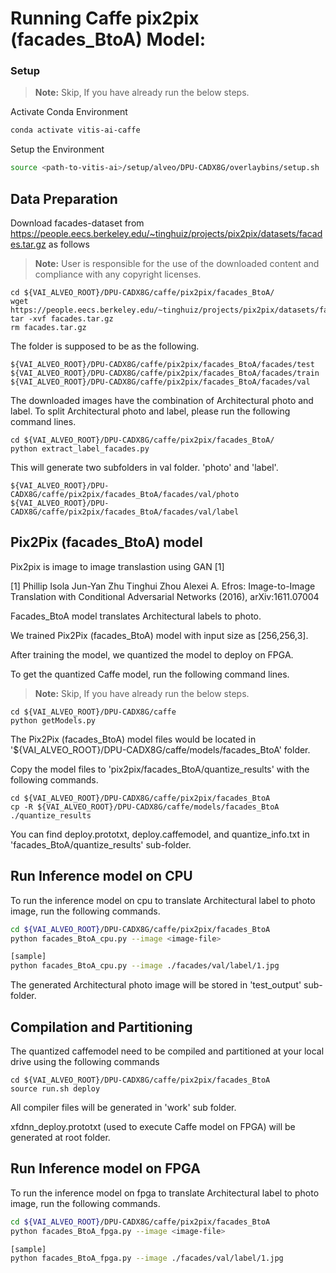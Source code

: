 
# Running Caffe pix2pix (facades_BtoA) Model:



### Setup

> **Note:** Skip, If you have already run the below steps.

Activate Conda Environment
  ```sh
  conda activate vitis-ai-caffe 
  ```

Setup the Environment

  ```sh
  source <path-to-vitis-ai>/setup/alveo/DPU-CADX8G/overlaybins/setup.sh
  ```

## Data Preparation

Download facades-dataset from https://people.eecs.berkeley.edu/~tinghuiz/projects/pix2pix/datasets/facades.tar.gz as follows
> **Note:** User is responsible for the use of the downloaded content and compliance with any copyright licenses.
```
cd ${VAI_ALVEO_ROOT}/DPU-CADX8G/caffe/pix2pix/facades_BtoA/
wget https://people.eecs.berkeley.edu/~tinghuiz/projects/pix2pix/datasets/facades.tar.gz
tar -xvf facades.tar.gz
rm facades.tar.gz
```

The folder is supposed to be as the following.  

```
${VAI_ALVEO_ROOT}/DPU-CADX8G/caffe/pix2pix/facades_BtoA/facades/test
${VAI_ALVEO_ROOT}/DPU-CADX8G/caffe/pix2pix/facades_BtoA/facades/train
${VAI_ALVEO_ROOT}/DPU-CADX8G/caffe/pix2pix/facades_BtoA/facades/val
```

The downloaded images have the combination of Architectural photo and label. 
To split Architectural photo and label, please run the following command lines.

```
cd ${VAI_ALVEO_ROOT}/DPU-CADX8G/caffe/pix2pix/facades_BtoA/
python extract_label_facades.py
```

This will generate two subfolders in val folder. 'photo' and 'label'. 
```
${VAI_ALVEO_ROOT}/DPU-CADX8G/caffe/pix2pix/facades_BtoA/facades/val/photo
${VAI_ALVEO_ROOT}/DPU-CADX8G/caffe/pix2pix/facades_BtoA/facades/val/label
```  


## Pix2Pix (facades_BtoA) model

Pix2pix is image to image translastion using GAN [1]


[1]	Phillip Isola Jun-Yan Zhu Tinghui Zhou Alexei A. Efros: Image-to-Image Translation with Conditional Adversarial Networks (2016), arXiv:1611.07004



Facades_BtoA model translates Architectural labels to photo. 

We trained Pix2Pix (facades_BtoA) model with input size as [256,256,3].

After training the model, we quantized the model to deploy on FPGA.

To get the quantized Caffe model, run the following command lines. 

> **Note:** Skip, If you have already run the below steps.
```
cd ${VAI_ALVEO_ROOT}/DPU-CADX8G/caffe
python getModels.py
```

The Pix2Pix (facades_BtoA) model files would be located in '${VAI_ALVEO_ROOT}/DPU-CADX8G/caffe/models/facades_BtoA' folder.

Copy the model files to 'pix2pix/facades_BtoA/quantize_results' with the following commands.
```
cd ${VAI_ALVEO_ROOT}/DPU-CADX8G/caffe/pix2pix/facades_BtoA
cp -R ${VAI_ALVEO_ROOT}/DPU-CADX8G/caffe/models/facades_BtoA ./quantize_results
```

You can find deploy.prototxt, deploy.caffemodel, and quantize_info.txt in 'facades_BtoA/quantize_results' sub-folder.


## Run Inference model on CPU

To run the inference model on cpu to translate Architectural label to photo image, run the following commands.
```sh
cd ${VAI_ALVEO_ROOT}/DPU-CADX8G/caffe/pix2pix/facades_BtoA
python facades_BtoA_cpu.py --image <image-file>

[sample]
python facades_BtoA_cpu.py --image ./facades/val/label/1.jpg
```
The generated Architectural photo image will be stored in 'test_output' sub-folder.



## Compilation and Partitioning


The quantized caffemodel need to be compiled and partitioned at your local drive using the following commands

```
cd ${VAI_ALVEO_ROOT}/DPU-CADX8G/caffe/pix2pix/facades_BtoA
source run.sh deploy
```

All compiler files will be generated in 'work' sub folder.

xfdnn_deploy.prototxt (used to execute Caffe model on FPGA) will be generated at root folder.




## Run Inference model on FPGA 

To run the inference model on fpga to translate Architectural label to photo image, run the following commands.

```sh
cd ${VAI_ALVEO_ROOT}/DPU-CADX8G/caffe/pix2pix/facades_BtoA
python facades_BtoA_fpga.py --image <image-file>

[sample]
python facades_BtoA_fpga.py --image ./facades/val/label/1.jpg
```
